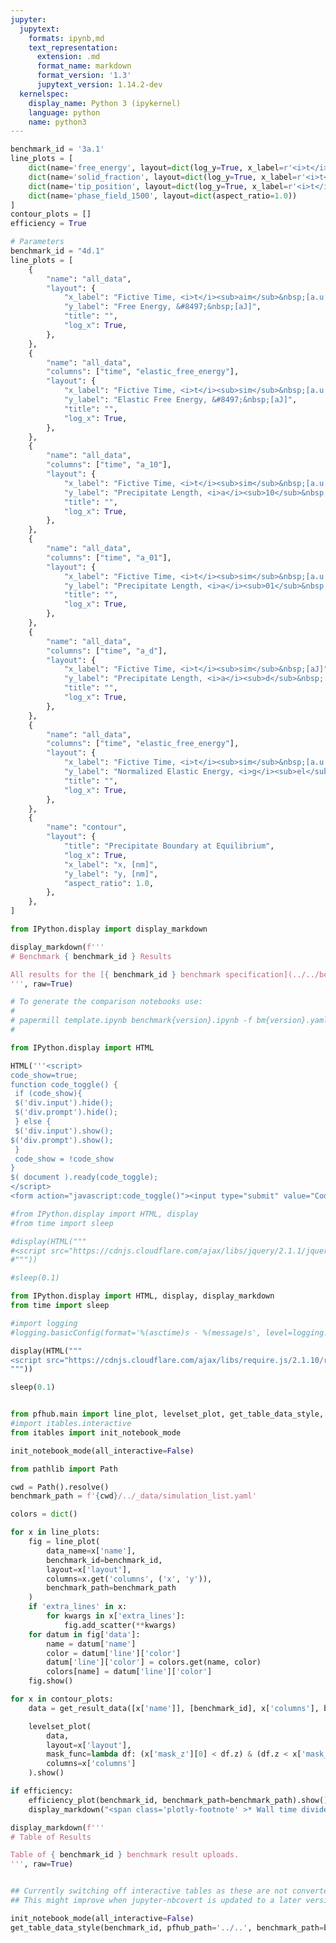 ```yaml
---
jupyter:
  jupytext:
    formats: ipynb,md
    text_representation:
      extension: .md
      format_name: markdown
      format_version: '1.3'
      jupytext_version: 1.14.2-dev
  kernelspec:
    display_name: Python 3 (ipykernel)
    language: python
    name: python3
---
```


```python papermill={"duration": 0.023384, "end_time": "2023-08-04T15:22:17.249657", "exception": false, "start_time": "2023-08-04T15:22:17.226273", "status": "completed"} tags=["parameters"]
benchmark_id = '3a.1'
line_plots = [
    dict(name='free_energy', layout=dict(log_y=True, x_label=r'<i>t</i>', y_label=r'&#8497;', range_y=[1.8e6, 2.4e6], title="Free Energy v Time")),
    dict(name='solid_fraction', layout=dict(log_y=True, x_label=r'<i>t</i>')),
    dict(name='tip_position', layout=dict(log_y=True, x_label=r'<i>t</i>')),
    dict(name='phase_field_1500', layout=dict(aspect_ratio=1.0))
]
contour_plots = []
efficiency = True
```

```python papermill={"duration": 0.009444, "end_time": "2023-08-04T15:22:17.261309", "exception": false, "start_time": "2023-08-04T15:22:17.251865", "status": "completed"} tags=["injected-parameters"]
# Parameters
benchmark_id = "4d.1"
line_plots = [
    {
        "name": "all_data",
        "layout": {
            "x_label": "Fictive Time, <i>t</i><sub>aim</sub>&nbsp;[a.u.]",
            "y_label": "Free Energy, &#8497;&nbsp;[aJ]",
            "title": "",
            "log_x": True,
        },
    },
    {
        "name": "all_data",
        "columns": ["time", "elastic_free_energy"],
        "layout": {
            "x_label": "Fictive Time, <i>t</i><sub>sim</sub>&nbsp;[a.u.]",
            "y_label": "Elastic Free Energy, &#8497;&nbsp;[aJ]",
            "title": "",
            "log_x": True,
        },
    },
    {
        "name": "all_data",
        "columns": ["time", "a_10"],
        "layout": {
            "x_label": "Fictive Time, <i>t</i><sub>sim</sub>&nbsp;[a.u.]",
            "y_label": "Precipitate Length, <i>a</i><sub>10</sub>&nbsp;[nm]",
            "title": "",
            "log_x": True,
        },
    },
    {
        "name": "all_data",
        "columns": ["time", "a_01"],
        "layout": {
            "x_label": "Fictive Time, <i>t</i><sub>sim</sub>&nbsp;[a.u.]",
            "y_label": "Precipitate Length, <i>a</i><sub>01</sub>&nbsp;[nm]",
            "title": "",
            "log_x": True,
        },
    },
    {
        "name": "all_data",
        "columns": ["time", "a_d"],
        "layout": {
            "x_label": "Fictive Time, <i>t</i><sub>sim</sub>&nbsp;[aJ]",
            "y_label": "Precipitate Length, <i>a</i><sub>d</sub>&nbsp;[nm]",
            "title": "",
            "log_x": True,
        },
    },
    {
        "name": "all_data",
        "columns": ["time", "elastic_free_energy"],
        "layout": {
            "x_label": "Fictive Time, <i>t</i><sub>sim</sub>&nbsp;[a.u.]",
            "y_label": "Normalized Elastic Energy, <i>g</i><sub>el</sub><sup>avg</sub>&nbsp;[aJ/nm<sup>2</sup>]",
            "title": "",
            "log_x": True,
        },
    },
    {
        "name": "contour",
        "layout": {
            "title": "Precipitate Boundary at Equilibrium",
            "log_x": True,
            "x_label": "x, [nm]",
            "y_label": "y, [nm]",
            "aspect_ratio": 1.0,
        },
    },
]

```

```python papermill={"duration": 0.007505, "end_time": "2023-08-04T15:22:17.270901", "exception": false, "start_time": "2023-08-04T15:22:17.263396", "status": "completed"} tags=[]
from IPython.display import display_markdown

display_markdown(f'''
# Benchmark { benchmark_id } Results

All results for the [{ benchmark_id } benchmark specification](../../benchmarks/benchmark{ benchmark_id }.ipynb/).
''', raw=True)
```

```python papermill={"duration": 0.006135, "end_time": "2023-08-04T15:22:17.279195", "exception": false, "start_time": "2023-08-04T15:22:17.273060", "status": "completed"} tags=[]
# To generate the comparison notebooks use:
#
# papermill template.ipynb benchmark{version}.ipynb -f bm{version}.yaml
#
```

```python papermill={"duration": 0.009319, "end_time": "2023-08-04T15:22:17.290688", "exception": false, "start_time": "2023-08-04T15:22:17.281369", "status": "completed"} tags=[]
from IPython.display import HTML

HTML('''<script>
code_show=true;
function code_toggle() {
 if (code_show){
 $('div.input').hide();
 $('div.prompt').hide();
 } else {
 $('div.input').show();
$('div.prompt').show();
 }
 code_show = !code_show
}
$( document ).ready(code_toggle);
</script>
<form action="javascript:code_toggle()"><input type="submit" value="Code Toggle"></form>''')
```

```python papermill={"duration": 0.552961, "end_time": "2023-08-04T15:22:17.845931", "exception": false, "start_time": "2023-08-04T15:22:17.292970", "status": "completed"} tags=[]
#from IPython.display import HTML, display
#from time import sleep

#display(HTML("""
#<script src="https://cdnjs.cloudflare.com/ajax/libs/jquery/2.1.1/jquery.min.js"></script>
#"""))

#sleep(0.1)

from IPython.display import HTML, display, display_markdown
from time import sleep

#import logging
#logging.basicConfig(format='%(asctime)s - %(message)s', level=logging.DEBUG)

display(HTML("""
<script src="https://cdnjs.cloudflare.com/ajax/libs/require.js/2.1.10/require.min.js"></script>
"""))

sleep(0.1)


from pfhub.main import line_plot, levelset_plot, get_table_data_style, plot_order_of_accuracy, get_result_data, efficiency_plot
#import itables.interactive
from itables import init_notebook_mode

init_notebook_mode(all_interactive=False)
```

```python papermill={"duration": 0.00883, "end_time": "2023-08-04T15:22:17.857394", "exception": false, "start_time": "2023-08-04T15:22:17.848564", "status": "completed"} tags=[]
from pathlib import Path

cwd = Path().resolve()
benchmark_path = f'{cwd}/../_data/simulation_list.yaml'
```

```python papermill={"duration": 8.028988, "end_time": "2023-08-04T15:22:25.888896", "exception": false, "start_time": "2023-08-04T15:22:17.859908", "status": "completed"} tags=[]
colors = dict()

for x in line_plots:
    fig = line_plot(
        data_name=x['name'],
        benchmark_id=benchmark_id,
        layout=x['layout'],
        columns=x.get('columns', ('x', 'y')),
        benchmark_path=benchmark_path
    )
    if 'extra_lines' in x:
        for kwargs in x['extra_lines']:
            fig.add_scatter(**kwargs)
    for datum in fig['data']:
        name = datum['name']
        color = datum['line']['color']
        datum['line']['color'] = colors.get(name, color)
        colors[name] = datum['line']['color']
    fig.show()
```

```python papermill={"duration": 0.089911, "end_time": "2023-08-04T15:22:26.049048", "exception": false, "start_time": "2023-08-04T15:22:25.959137", "status": "completed"} tags=[]
for x in contour_plots:
    data = get_result_data([x['name']], [benchmark_id], x['columns'], benchmark_path=benchmark_path)

    levelset_plot(
        data,
        layout=x['layout'],
        mask_func=lambda df: (x['mask_z'][0] < df.z) & (df.z < x['mask_z'][1]),
        columns=x['columns']
    ).show()
```

```python papermill={"duration": 1.863919, "end_time": "2023-08-04T15:22:28.007209", "exception": false, "start_time": "2023-08-04T15:22:26.143290", "status": "completed"} tags=[]
if efficiency:
    efficiency_plot(benchmark_id, benchmark_path=benchmark_path).show()
    display_markdown("<span class='plotly-footnote' >* Wall time divided by the total simulated time.</span>", raw=True)
```

```python papermill={"duration": 0.071287, "end_time": "2023-08-04T15:22:28.153425", "exception": false, "start_time": "2023-08-04T15:22:28.082138", "status": "completed"} tags=[]
display_markdown(f'''
# Table of Results

Table of { benchmark_id } benchmark result uploads.
''', raw=True)
```

```python papermill={"duration": 0.065787, "end_time": "2023-08-04T15:22:28.285019", "exception": false, "start_time": "2023-08-04T15:22:28.219232", "status": "completed"} tags=[]

```

```python papermill={"duration": 1.118346, "end_time": "2023-08-04T15:22:29.475791", "exception": false, "start_time": "2023-08-04T15:22:28.357445", "status": "completed"} tags=[]
## Currently switching off interactive tables as these are not converted to HTML properly.
## This might improve when jupyter-nbcovert is updated to a later version.

init_notebook_mode(all_interactive=False)
get_table_data_style(benchmark_id, pfhub_path='../..', benchmark_path=benchmark_path)
```

```python papermill={"duration": 0.067197, "end_time": "2023-08-04T15:22:29.611207", "exception": false, "start_time": "2023-08-04T15:22:29.544010", "status": "completed"} tags=[]

```
